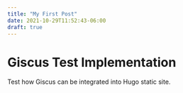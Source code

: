 ```yaml
---
title: "My First Post"
date: 2021-10-29T11:52:43-06:00
draft: true
---
```


# Giscus Test Implementation
Test how Giscus can be integrated into Hugo static site. 
